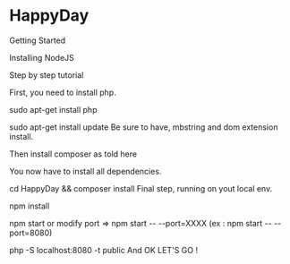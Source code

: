 # HappyDay

Getting Started

Installing NodeJS

Step by step tutorial

First, you need to install php.

sudo apt-get install php

sudo apt-get install update
Be sure to have, mbstring and dom extension install.

Then install composer as told here

You now have to install all dependencies.

cd HappyDay && composer install
Final step, running on yout local env.

npm install

npm start or modify port => npm start -- --port=XXXX (ex : npm start -- --port=8080)

php -S localhost:8080 -t public
And OK LET'S GO !
